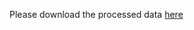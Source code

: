 Please download the processed data [here](https://drive.google.com/drive/folders/1px9jQPbDTXLbAspA_a5I-YX81miTEgkV?usp=sharing)
